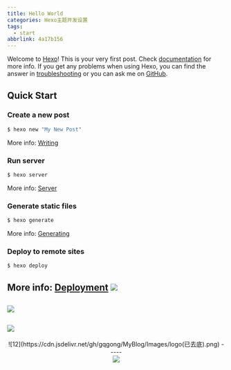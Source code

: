 ```yaml
---
title: Hello World
categories: Hexo主题开发设置
tags:
  - start
abbrlink: 4a17b156
---
```

Welcome to [Hexo](https://hexo.io/)! This is your very first post. Check [documentation](https://hexo.io/docs/) for more info. If you get any problems when using Hexo, you can find the answer in [troubleshooting](https://hexo.io/docs/troubleshooting.html) or you can ask me on [GitHub](https://github.com/hexojs/hexo/issues).

<!--more-->

## Quick Start

### Create a new post

``` bash
$ hexo new "My New Post"
```
More info: [Writing](https://hexo.io/docs/writing.html)

### Run server

``` bash
$ hexo server
```

More info: [Server](https://hexo.io/docs/server.html)

### Generate static files

``` bash
$ hexo generate
```

More info: [Generating](https://hexo.io/docs/generating.html)

### Deploy to remote sites

``` bash
$ hexo deploy
```

More info: [Deployment](https://hexo.io/docs/one-command-deployment.html)
![](https://cdn.jsdelivr.net/gh/gqgong/MyBlog/Images/202110202321497.gif)
-------
![](https://cdn.jsdelivr.net/gh/gqgong/MyBlog/Images/202110231135916.gif)
-------
![](https://cdn.jsdelivr.net/gh/gqgong/MyBlog/Images/logo(已去底).png)
-------
<div align=center>![12](https://cdn.jsdelivr.net/gh/gqgong/MyBlog/Images/logo(已去底).png)
-----
<div align=center><img src="https://img-blog.csdnimg.cn/20200725104000982.png"></div>